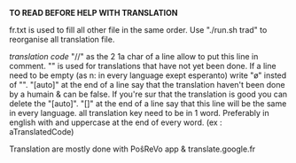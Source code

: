 **TO READ BEFORE HELP WITH TRANSLATION**

fr.txt is used to fill all other file in the same order. Use "./run.sh trad" to reorganise all translation file.

*translation code*
"//" as the 2 1a char of a line allow to put this line in comment.
"" is used for translations that have not yet been done.
If a line need to be empty (as n: in every language exept esperanto) write "ø" insted of "".
"[auto]" at the end of a line say that the translation haven't been done by a humain & can be false. If you're sur that the translation is good you can delete the "[auto]".
"[]" at the end of a line say that this line will be the same in every language.
all translation key need to be in 1 word. Preferably in english with and uppercase at the end of every word. (ex : aTranslatedCode)


Translation are mostly done with PoŝReVo app & translate.google.fr
